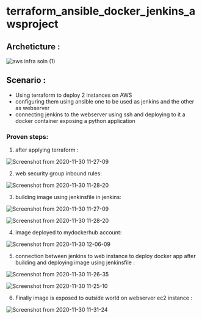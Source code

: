 # terraform_ansible_docker_jenkins_awsproject

## Archeticture :
![aws infra soln (1)](https://user-images.githubusercontent.com/68178003/100848077-510e7d00-3489-11eb-9603-805b5cf6b78f.jpeg)

## Scenario :
* Using terraform to deploy 2 instances on AWS
* configuring them using ansible one to be used as jenkins and the other as webserver
* connecting jenkins to the webserver using ssh and deploying to it a docker container exposing a python application

### Proven steps:

1. after applying terraform :

![Screenshot from 2020-11-30 11-27-09](https://user-images.githubusercontent.com/68178003/100592489-d6febc80-32ff-11eb-9538-af04d2a1e5f5.png)

2. web security group inbound rules:

![Screenshot from 2020-11-30 11-28-20](https://user-images.githubusercontent.com/68178003/100592504-da924380-32ff-11eb-95c9-ffde823df61c.png)

3. building image using jenkinsfile in jenkins: 

![Screenshot from 2020-11-30 11-27-09](https://user-images.githubusercontent.com/68178003/100592489-d6febc80-32ff-11eb-9538-af04d2a1e5f5.png)

![Screenshot from 2020-11-30 11-28-20](https://user-images.githubusercontent.com/68178003/100592504-da924380-32ff-11eb-95c9-ffde823df61c.png)

4. image deployed to mydockerhub account:

![Screenshot from 2020-11-30 12-06-09](https://user-images.githubusercontent.com/68178003/100596169-876ebf80-3304-11eb-8640-dc10bb59b472.png)

5. connection between jenkins to web instance to deploy docker app after building and deploying image using jenkinsfile :

![Screenshot from 2020-11-30 11-26-35](https://user-images.githubusercontent.com/68178003/100592481-d36b3580-32ff-11eb-8b14-3a5b4038ad9b.png)


![Screenshot from 2020-11-30 11-25-10](https://user-images.githubusercontent.com/68178003/100592463-d108db80-32ff-11eb-96f9-ede312123b3a.png)

6. Finally image is exposed to outside world on webserver ec2 instance :

![Screenshot from 2020-11-30 11-31-24](https://user-images.githubusercontent.com/68178003/100592518-dd8d3400-32ff-11eb-803b-7011f7309004.png)
